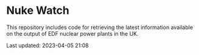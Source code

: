 # Nuke Watch

This repository includes code for retrieving the latest information available on the output of EDF nuclear power plants in the UK.

Last updated: 2023-04-05 21:08